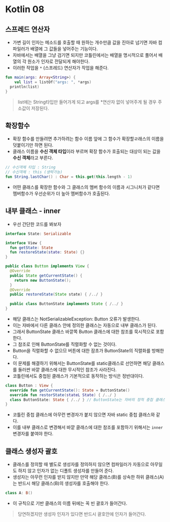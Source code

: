 # Kotlin 08

## 스프레드 연산자 

- 가변 길이 인자는 메소드를 호출할 때 원하는 개수만큼 값을 진아로 넘기면 자바 컴파일러가 배열에 그 값들을 넣어주는 기능이다.
- 자바에서는 배열을 그냥 검기면 되지만 코틀린에서는 배열을 명시적으로 풀어서 배열의 각 원소가 인자로 전달되게 해야한다.
- 이러한 작업을 `*` (스프레드) 연산자가 작업을 해준다.

```kotlin
fun main(args: Array<String>) {
	val list = listOf("args: ", *args)
  println(list)
}
```

> list에는 String타입만 들어가게 되고 args를 *연산자 없이 넣어주게 될 경우 주소값이 저장된다.

## 확장함수

- 확장 함수를 만들려면 추가하려는 함수 이름 앞에 그 함수가 확장할ㄹ래스의 이름을 덧붙이기만 하면 된다.
- 클래스 이름을 **수신 객체 타입**이라 부르며 확장 함수가 호출되는 대상이 되는 값을 **수신 객체**라고 부른다.

```kotlin
// 수신객체 타입 : String
// 수신객체 : this (생략가능)
fun String.lastChar() : Char = this.get(this.length - 1)
```

- 어떤 클래스를 확장한 함수와 그 클래스의 멤버 함수의 이름과 시그니처가 같다면 멤버함수가 우선순위가 더 높아 멤버함수가 호출된다.

## 내부 클래스 - inner

- 우선 간단한 코드를 봐보자

```kotlin
interface State: Serializable

interface View {
  fun getState: State
  fun restoreState(state: State) {}  
}
```

```java
public class Button implements View {
  @Override
  public State getCurrentState() {
    return new ButtonState();
  }
  @Override
  public restoreState(State state) { /../ }
  
  public class ButtonState implements State { /../ }
}
```

- 해당 클래스는 NotSerializableException: Button 오류가 발생한다.
- 이는 자바에서 다른 클래스 안에 정의한 클래스는 자동으로 내부 클래스가 된다.
- 그래서 ButtonState 클래스 바깥쪽 Button 클래스에 대한 참조를 묵시적으로 포함한다.
- 그 참조로 인해 ButtonState를 직렬화할 수 없는 것이다.
- Button을 직렬화할 수 없으므 버튼에 대한 잠초가 ButtonState의 직렬화를 방해한다.
- 이 문제를 해결하기 위해서는 ButtonState를 static클래스로 선언하면 해당 클래스를 둘러싼 바깥 클래스에 대한 무시적인 참조가 사라진다.
- 코틀린에서도 중첩된 클래스가 기본적으로 동작하는 방식은 정반대이다.

```kotlin
class Button : View {
  override fun getCurrentState(): State = ButtonState()
  override fun restorState(stateL State) { /../ }
  class ButtonState: State { /../ } // ButtonState는 자바의 정적 중첩 클래스와 대응한다.
}
```

- 코틀린 중첩 클래스에 아무런 변경자가 붙지 않으면 자바 static 중첩 클래스와 같다.
- 이를 내부 클래스로 변경해서 바깥 클래스에 대한 참조를 포함하기 위해서는 `inner` 변경자를 붙여야 한다.

## 클래스 생성자 괄호

- 클래스를 정의할 때 별도로 생성자를 정의하지 않으면 컴파일러가 자동으로 아무일도 하지 않고 인자가 없는 디폴트 생성자를 만들어 준다.
- 생성자는 아무런 인자를 받지 않지만 만약 해당 클래스(B)를 상속한 하위 클래스(A)는 반드시 해당 클래스(B)의 생성자를 호출해야 한다.

```kotlin
class A: B()
```

- 이 규칙으로 기반 클래스의 이름 뒤에는 꼭 빈 괄호가 들어간다.

> 당연하겠지만 생성자 인자가 있다면 반드시 괄호안에 인자가 들어간다.